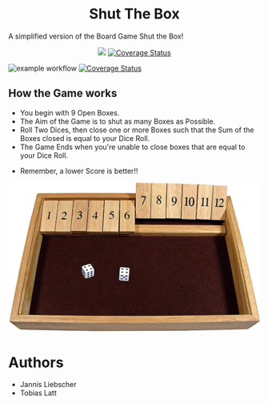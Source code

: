 <p align="center">
  
  <h1 align="center">Shut The Box</h3>
</p>

A simplified version of the Board Game Shut the Box!
<p align="center">
  <img src="https://github.com/JannisLiebscher/shutthebox/actions/workflows/scala.yml/badge.svg" /> 
  <a href="https://coveralls.io/github/JannisLiebscher/shutthebox?branch=master">
    <img src="https://coveralls.io/repos/github/JannisLiebscher/shutthebox/badge.svg?branch=master" alt='Coverage Status' />
  </a>
</p>

![example workflow](https://github.com/JannisLiebscher/shutthebox/actions/workflows/scala.yml/badge.svg)
<a href='https://coveralls.io/github/JannisLiebscher/shutthebox?branch=master'><img src='https://coveralls.io/repos/github/JannisLiebscher/shutthebox/badge.svg?branch=master' alt='Coverage Status' /></a>

## How the Game works
* You begin with 9 Open Boxes. 
* The Aim of the Game is to shut as many Boxes as Possible.
* Roll Two Dices, then close one or more Boxes such that the Sum
  of the Boxes closed is equal to your Dice Roll. 
* The Game Ends when you're unable to close boxes that are equal to your Dice Roll.
- Remember, a lower Score is better!!

![alt text](src/main/scala/pics/logo.PNG)<br/>

# Authors
* Jannis Liebscher
* Tobias Latt